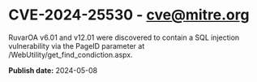 # CVE-2024-25530 - cve@mitre.org

RuvarOA v6.01 and v12.01 were discovered to contain a SQL injection vulnerability via the PageID parameter at /WebUtility/get_find_condiction.aspx.

**Publish date:** 2024-05-08
